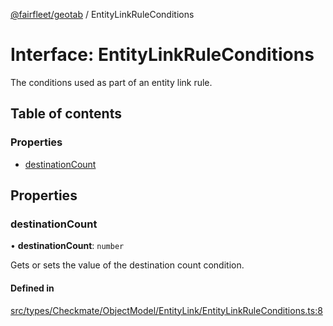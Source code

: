 [@fairfleet/geotab](../README.md) / EntityLinkRuleConditions

# Interface: EntityLinkRuleConditions

The conditions used as part of an entity link rule.

## Table of contents

### Properties

- [destinationCount](EntityLinkRuleConditions.md#destinationcount)

## Properties

### destinationCount

• **destinationCount**: `number`

Gets or sets the value of the destination count condition.

#### Defined in

[src/types/Checkmate/ObjectModel/EntityLink/EntityLinkRuleConditions.ts:8](https://github.com/fairfleet/geotab/blob/b682f10/src/types/Checkmate/ObjectModel/EntityLink/EntityLinkRuleConditions.ts#L8)
